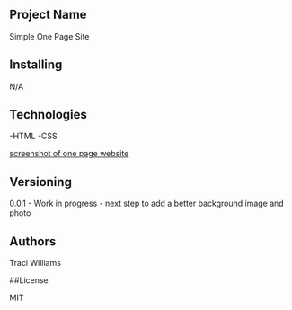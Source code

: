 ## Project Name

Simple One Page Site

## Installing

N/A

## Technologies

-HTML 
-CSS 

[screenshot of one page website](styles/images/screenshot.png)

## Versioning

0.0.1 - Work in progress - next step to add a better background image and photo

## Authors 

Traci Williams

##License

MIT